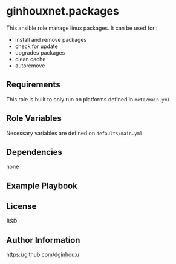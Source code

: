 ginhouxnet.packages
=========

This ansible role manage linux packages.
It can be used for : 
* install and remove packages
* check for update
* upgrades packages
* clean cache
* autoremove


Requirements
------------

This role is built to only run on platforms defined in `meta/main.yml`


Role Variables
--------------

Necessary variables are defined on `defaults/main.yml`



Dependencies
------------

none


Example Playbook
----------------



License
-------

BSD


Author Information
------------------

https://github.com/dginhoux/
